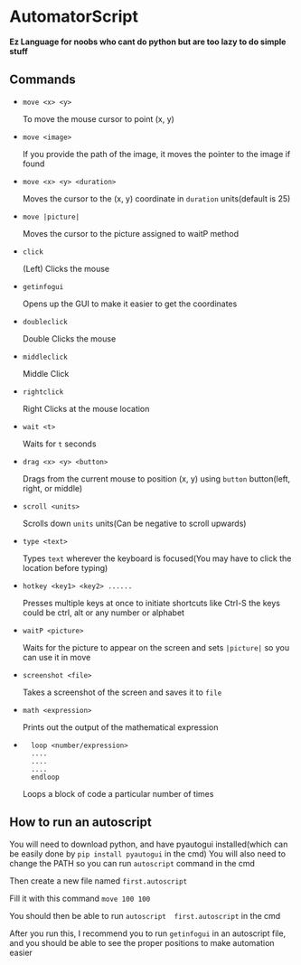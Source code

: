 # AutomatorScript
**Ez Language for noobs who cant do python but are too lazy to do simple stuff**

## Commands

- `move <x> <y>`

  To move the mouse cursor to point (x, y)

- `move <image>`

    If you provide the path of the image, it moves the pointer to the image if found

- `move <x> <y> <duration>`

    Moves the cursor to the (x, y) coordinate in `duration` units(default is 25)

- `move |picture|`

    Moves the cursor to the picture assigned to waitP method

- `click`
  
  (Left) Clicks the mouse
  
- `getinfogui`

  Opens up the GUI to make it easier to get the coordinates
  
- `doubleclick`

  Double Clicks the mouse
  
- `middleclick`

  Middle Click
  
- `rightclick`

  Right Clicks at the mouse location
  
- `wait <t>`

  Waits for `t` seconds
  
- `drag <x> <y> <button>`

  Drags from the current mouse to position (x, y) using `button` button(left, right, or middle)
  
- `scroll <units>`

  Scrolls down `units` units(Can be negative to scroll upwards)
  
- `type <text>`  

  Types `text` wherever the keyboard is focused(You may have to click the location before typing)
  
- `hotkey <key1> <key2> ...... ` 

  Presses multiple keys at once to initiate shortcuts like Ctrl-S the keys could be ctrl, alt or any number or alphabet
  
- `waitP <picture>`

    Waits for the picture to appear on the screen and sets `|picture|` so you can use it in move
- `screenshot <file>`
 
   Takes a screenshot of the screen and saves it to `file`

- `math <expression>`

    Prints out the output of the mathematical expression
- ```
    loop <number/expression>
    ....
    ....
    ....
    endloop
    ```
    Loops a block of code a particular number of times
  
## How to run an autoscript

You will need to download python, and have pyautogui installed(which can be easily done by `pip install pyautogui` in the cmd)
You will also need to change the PATH so you can run `autoscript` command in the cmd

Then create a new file named `first.autoscript`

Fill it with this command 
`move 100 100`

You should then be able to run `autoscript  first.autoscript` in the cmd

After you run this, I recommend you to run `getinfogui` in an autoscript file, and you should be able to see the proper positions to make automation easier
  
  
  
